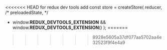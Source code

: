 <<<<<<< HEAD
for redux dev tools add 
 const store = createStore(
   reducer, /* preloadedState, */
+  window.__REDUX_DEVTOOLS_EXTENSION__ && window.__REDUX_DEVTOOLS_EXTENSION__()
 );
=======

>>>>>>> 8928e5605a37df077aa5702aa4e32523f9f4e4a9
